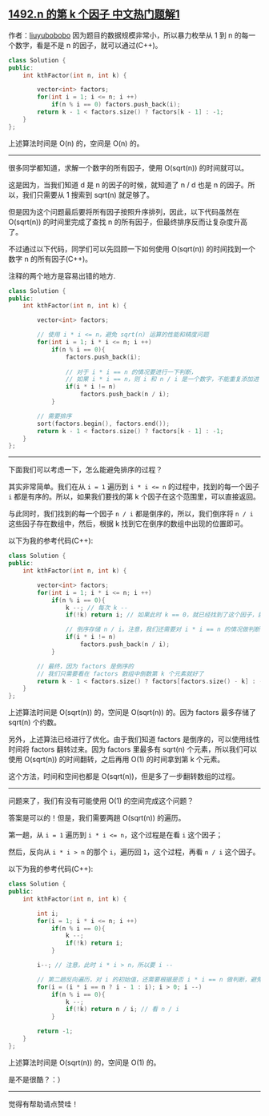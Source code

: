 ## [1492.n 的第 k 个因子 中文热门题解1](https://leetcode.cn/problems/the-kth-factor-of-n/solutions/100000/cong-bao-li-sou-suo-dao-shi-jian-osqrtnkong-jian-o)

作者：[liuyubobobo](https://leetcode.cn/u/liuyubobobo)
因为题目的数据规模非常小，所以暴力枚举从 1 到 n 的每一个数字，看是不是 n 的因子，就可以通过(C++)。

``` C++
class Solution {
public:
    int kthFactor(int n, int k) {

        vector<int> factors;
        for(int i = 1; i <= n; i ++)
            if(n % i == 0) factors.push_back(i);
        return k - 1 < factors.size() ? factors[k - 1] : -1;
    }
};
```

上述算法时间是 O(n) 的，空间是 O(n) 的。

---

很多同学都知道，求解一个数字的所有因子，使用 O(sqrt(n)) 的时间就可以。

这是因为，当我们知道 d 是 n 的因子的时候，就知道了 n / d 也是 n 的因子。所以，我们只需要从 1 搜索到 sqrt(n) 就足够了。

但是因为这个问题最后要将所有因子按照升序排列，因此，以下代码虽然在 O(sqrt(n)) 的时间里完成了查找 n 的所有因子，但最终排序反而让复杂度升高了。

不过通过以下代码，同学们可以先回顾一下如何使用 O(sqrt(n)) 的时间找到一个数字 n 的所有因子(C++)。

注释的两个地方是容易出错的地方.

``` C++
class Solution {
public:
    int kthFactor(int n, int k) {

        vector<int> factors;

        // 使用 i * i <= n，避免 sqrt(n) 运算的性能和精度问题
        for(int i = 1; i * i <= n; i ++) 
            if(n % i == 0){
                factors.push_back(i);
                
                // 对于 i * i == n 的情况要进行一下判断，
                // 如果 i * i == n，则 i 和 n / i 是一个数字，不能重复添加进 factors
                if(i * i != n) 
                    factors.push_back(n / i);
            }

        // 需要排序
        sort(factors.begin(), factors.end());
        return k - 1 < factors.size() ? factors[k - 1] : -1;
    }
};
```

---

下面我们可以考虑一下，怎么能避免排序的过程？

其实非常简单。我们在从 ``i = 1`` 遍历到 ``i * i <= n`` 的过程中，找到的每一个因子 ``i`` 都是有序的。所以，如果我们要找的第 k 个因子在这个范围里，可以直接返回。

与此同时，我们找到的每一个因子 ``n / i`` 都是倒序的，所以，我们倒序将 ``n / i`` 这些因子存在数组中，然后，根据 k 找到它在倒序的数组中出现的位置即可。

以下为我的参考代码(C++):

``` C++
class Solution {
public:
    int kthFactor(int n, int k) {

        vector<int> factors;
        for(int i = 1; i * i <= n; i ++)
            if(n % i == 0){
                k --; // 每次 k --
                if(!k) return i; // 如果此时 k == 0，就已经找到了这个因子，就是 i

                // 倒序存储 n / i。注意，我们还需要对 i * i == n 的情况做判断
                if(i * i != n) 
                    factors.push_back(n / i);
            }

        // 最终，因为 factors 是倒序的
        // 我们只需要看在 factors 数组中倒数第 k 个元素就好了
        return k - 1 < factors.size() ? factors[factors.size() - k] : -1;
    }
};
```

上述算法时间是 O(sqrt(n)) 的，空间是 O(sqrt(n)) 的。因为 factors 最多存储了 sqrt(n) 个约数。

另外，上述算法已经进行了优化。由于我们知道 factors 是倒序的，可以使用线性时间将 factors 翻转过来。因为 factors 里最多有 sqrt(n) 个元素，所以我们可以使用 O(sqrt(n)) 的时间翻转，之后再用 O(1) 的时间拿到第 k 个元素。

这个方法，时间和空间也都是 O(sqrt(n))，但是多了一步翻转数组的过程。

---

问题来了，我们有没有可能使用 O(1) 的空间完成这个问题？

答案是可以的！但是，我们需要两趟 O(sqrt(n)) 的遍历。

第一趟，从 ``i = 1`` 遍历到 ``i * i <= n``，这个过程是在看 ``i`` 这个因子；

然后，反向从 ``i * i > n`` 的那个 ``i``，遍历回 ``1``，这个过程，再看 ``n / i`` 这个因子。

以下为我的参考代码(C++):

``` C++
class Solution {
public:
    int kthFactor(int n, int k) {

        int i;
        for(i = 1; i * i <= n; i ++)
            if(n % i == 0){
                k --;
                if(!k) return i;
            }

        i--; // 注意，此时 i * i > n，所以要 i --

        // 第二趟反向遍历，对 i 的初始值，还需要根据是否 i * i == n 做判断，避免重复
        for(i = (i * i == n ? i - 1 : i); i > 0; i --)
            if(n % i == 0){
                k --;
                if(!k) return n / i; // 看 n / i
            }

        return -1;
    }
};
```

上述算法时间是 O(sqrt(n)) 的，空间是 O(1) 的。

是不是很酷？：）

---

觉得有帮助请点赞哇！

